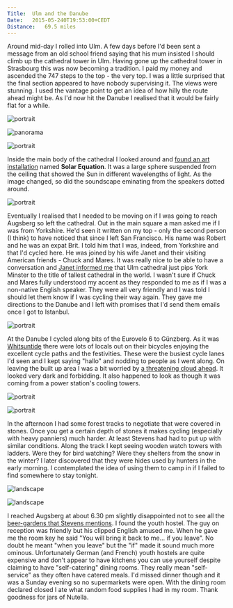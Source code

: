```yaml
---
Title:	Ulm and the Danube
Date:	2015-05-240T19:53:00+CEDT
Distance:	69.5 miles
---
```


Around mid-day I rolled into Ulm. A few days before I'd been sent a message from an old school friend saying that his mum insisted I should climb up the cathedral tower in Ulm. Having gone up the cathedral tower in Strasbourg this was now becoming a tradition. I paid my money and ascended the 747 steps to the top - the very top. I was a little surprised that the final section appeared to have nobody supervising it. The views were stunning. I used the vantage point to get an idea of how hilly the route ahead might be. As I'd now hit the Danube I realised that it would be fairly flat for a while.

![portrait](https://farm8.staticflickr.com/7748/17865455258_2babba4003.jpg "Ulm cathedral")

![panorama](https://farm1.staticflickr.com/371/19371916889_77d312094b_k_d.jpg "View from the top")

![portrait](https://farm9.staticflickr.com/8818/18053437685_2bdbee5690.jpg "Inside Ulm cathedral")

Inside the main body of the cathedral I looked around and [found an art installation](https://twitter.com/RTWbike/status/602549056016113664) named __Solar Equation__. It was a large sphere suspended from the ceiling that showed the Sun in different wavelengths of light. As the image changed, so did the soundscape eminating from the speakers dotted around.

![portrait](https://pbs.twimg.com/media/CFyvKnoWAAEyZZl.jpg "Solar Equation")

Eventually I realised that I needed to be moving on if I was going to reach Augsberg so left the cathedral. Out in the main square a man asked me if I was from Yorkshire. He'd seen it written on my top - only the second person (I think) to have noticed that since I left San Francisco. His name was Robert and he was an expat Brit. I told him that I was, indeed, from Yorkshire and that I'd cycled here. He was joined by his wife Janet and their visiting American friends - Chuck and Mares. It was really nice to be able to have a conversation and [Janet informed me](https://twitter.com/RTWbike/status/602553562812514305) that Ulm cathedral just pips York Minster to the title of tallest cathedral in the world. I wasn't sure if Chuck and Mares fully understood my accent as they responded to me as if I was a non-native English speaker. They were all very friendly and I was told I should let them know if I was cycling their way again. They gave me directions to the Danube and I left with promises that I'd send them emails once I got to Istanbul.

![portrait](https://farm1.staticflickr.com/282/19264431788_f87bfe29e3.jpg "Mares, Chuck, Bob and Janet")

At the Danube I cycled along bits of the Eurovelo 6 to G&uuml;nzberg. As it was [Whitsuntide](http://en.wikipedia.org/wiki/Whitsuntide) there were lots of locals out on their bicycles enjoying the excellent cycle paths and the festivities. These were the busiest cycle lanes I'd seen and I kept saying "hallo" and nodding to people as I went along. On leaving the built up area I was a bit worried by [a threatening cloud ahead](https://twitter.com/RTWbike/status/602554027625308160). It looked very dark and forbidding. It also happened to look as though it was coming from a power station's cooling towers.

![portrait](https://farm9.staticflickr.com/8832/18026965516_be9c4c4092.jpg "Danube cycle path")

![portrait](https://pbs.twimg.com/media/CFyzsabWMAIzhfE.jpg "Ominous clouds")

In the afternoon I had some forest tracks to negotiate that were covered in stones. Once you get a certain depth of stones it makes cycling (especially with heavy panniers) much harder. At least Stevens had had to put up with similar conditions. Along the track I kept seeing wooden watch towers with ladders. Were they for bird watching? Were they shelters from the snow in the winter? I later discovered that they were hides used by hunters in the early morning. I contemplated the idea of using them to camp in if I failed to find somewhere to stay tonight.

![landscape](https://farm8.staticflickr.com/7773/18026984046_9df8f3f438.jpg "Forest bike path")

![landscape](https://farm4.staticflickr.com/3864/19265889939_a255985951.jpg "One of the wooden towers")

I reached Augsberg at about 6.30 pm slightly disappointed not to see all the [beer-gardens that Stevens mentions](http://www.strudel.org.uk/blog/stevens/000153.shtml#blog). I found the youth hostel. The guy on reception was friendly but his clipped English amused me. When he gave me the room key he said "You will bring it back to me... if you leave". No doubt he meant "when you leave" but the "if" made it sound much more ominous. Unfortunately German (and French) youth hostels are quite expensive and don't appear to have kitchens you can use yourself despite claiming to have "self-catering" dining rooms. They really mean "self-service" as they often have catered meals. I'd missed dinner though and it was a Sunday evening so no supermarkets were open. With the dining room declared closed I ate what random food supplies I had in my room. Thank goodness for jars of Nutella.